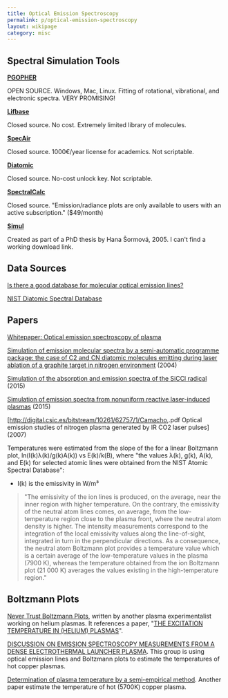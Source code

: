 ```yaml
---
title: Optical Emission Spectroscopy
permalink: p/optical-emission-spectroscopy
layout: wikipage
category: misc
---
```


Spectral Simulation Tools
-------------------------

**[PGOPHER](http://pgopher.chm.bris.ac.uk/simulate.htm)**

OPEN SOURCE. Windows, Mac, Linux. Fitting of rotational, vibrational, and electronic spectra. VERY PROMISING!

**[Lifbase](https://www.sri.com/engage/products-solutions/lifbase)**

Closed source. No cost. Extremely limited library of molecules.

**[SpecAir](http://www.specair-radiation.net/)**

Closed source. 1000€/year license for academics. Not scriptable.

**[Diatomic](http://www.cyber-wit.com/download_Diatomic.html)**

Closed source. No-cost unlock key. Not scriptable.

**[SpectralCalc](http://www.spectralcalc.com/)**

Closed source. "Emission/radiance plots are only available to users with an active subscription." ($49/month)

**[Simul](http://www.fch.vut.cz/home/krcma/vyuka/phd/05-sor.htm)**

Created as part of a PhD thesis by Hana Šormová, 2005. I can't find a working download link.

Data Sources
------------

[Is there a good database for molecular optical emission lines?](https://www.researchgate.net/post/Is_there_a_good_database_for_molecular_optical_emission_lines)

[NIST Diatomic Spectral Database](http://www.nist.gov/pml/data/msd-di/)

Papers
------

[Whitepaper: Optical emission spectroscopy of plasma](http://www.fch.vut.cz/~krcma/vyuka/plazma/3-oes-en.pdf)

[Simulation of emission molecular spectra by a semi-automatic programme package: the case of C2 and CN diatomic molecules emitting during laser ablation of a graphite target in nitrogen environment](http://www.ncbi.nlm.nih.gov/pubmed/15248989) (2004)

[Simulation of the absorption and emission spectra of the SiCCl radical](http://www.tandfonline.com/doi/abs/10.1080/00268976.2015.1005707) (2015)

[Simulation of emission spectra from nonuniform reactive laser-induced plasmas](http://dx.doi.org/10.1103/PhysRevE.92.053103) (2015)

\[<http://digital.csic.es/bitstream/10261/62757/1/Camacho>,.pdf Optical emission studies of nitrogen plasma generated by IR CO2 laser pulses\] (2007)

Temperatures were estimated from the slope of the for a linear Boltzmann plot, ln(I(k)λ(k)/g(k)A(k)) vs E(k)/k(B), where "the values λ(k), g(k), A(k), and E(k) for selected atomic lines were obtained from the NIST Atomic Spectral Database":

-   I(k) is the emissivity in W/m³

> "The emissivity of the ion lines is produced, on the average, near the inner region with higher temperature. On the contrary, the emissivity of the neutral atom lines comes, on average, from the low-temperature region close to the plasma front, where the neutral atom density is higher. The intensity measurements correspond to the integration of the local emissivity values along the line-of-sight, integrated in turn in the perpendicular directions. As a consequence, the neutral atom Boltzmann plot provides a temperature value which is a certain average of the low-temperature values in the plasma (7900 K), whereas the temperature obtained from the ion Boltzmann plot (21 000 K) averages the values existing in the high-temperature region."

Boltzmann Plots
---------------

[Never Trust Boltzmann Plots](https://fsusps.wordpress.com/2008/07/31/never-trust-boltzmann-plots/), written by another plasma experimentalist working on helium plasmas. It references a paper, "[THE EXCITATION TEMPERATURE IN (HELIUM) PLASMAS](http://www.sciencedirect.com/science/article/pii/S0022407398000594)".

[DISCUSSION ON EMISSION SPECTROSCOPY MEASUREMENTS FROM A DENSE ELECTROTHERMAL LAUNCHER PLASMA](http://www.ciar.org/ttk/mbt/papers/symp_19/IB24_203.pdf). This group is using optical emission lines and Boltzmann plots to estimate the temperatures of hot copper plasmas.

[Determination of plasma temperature by a semi-empirical method](http://dx.doi.org/10.1590/S0103-97332004000800030). Another paper estimate the temperature of hot (5700K) copper plasma.
